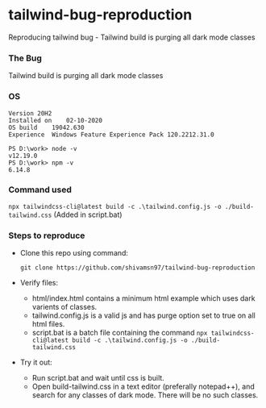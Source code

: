 # tailwind-bug-reproduction
Reproducing tailwind bug - Tailwind build is purging all dark mode classes

### The Bug
Tailwind build is purging all dark mode classes

### OS
```Edition	Windows 10 Home Single Language
Version	20H2
Installed on	‎02-‎10-‎2020
OS build	19042.630
Experience	Windows Feature Experience Pack 120.2212.31.0

PS D:\work> node -v
v12.19.0
PS D:\work> npm -v
6.14.8
```


### Command used
`npx tailwindcss-cli@latest build -c .\tailwind.config.js -o ./build-tailwind.css`
(Added in script.bat)

### Steps to reproduce
- Clone this repo using command:

  `git clone https://github.com/shivamsn97/tailwind-bug-reproduction`
- Verify files:
  - html/index.html contains a minimum html example which uses dark varients of classes.
  - tailwind.config.js is a valid js and has purge option set to true on all html files.
  - script.bat is a batch file containing the command `npx tailwindcss-cli@latest build -c .\tailwind.config.js -o ./build-tailwind.css`
 
- Try it out:
  - Run script.bat and wait until css is built.
  - Open build-tailwind.css in a text editor (preferally notepad++), and search for any classes of dark mode. There will be no such classes.
